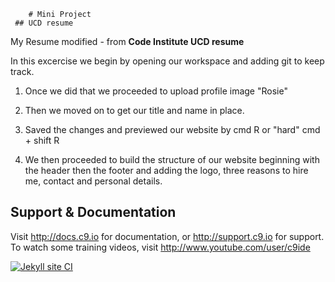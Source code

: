         # Mini Project 
     ## UCD resume

My Resume modified - from **Code Institute UCD resume**

In this excercise we begin by opening our workspace and adding git to keep track.

1) Once we did that we proceeded to upload profile image  "Rosie"

2) Then we moved on to get our title and name in place. 
3) Saved the changes and previewed our website by  cmd R or "hard" cmd + shift R
4) We then proceeded to build the structure of our website beginning with the header
   then the footer and adding the logo, three reasons to hire me,
   contact and personal details.  



## Support & Documentation

Visit http://docs.c9.io for documentation, or http://support.c9.io for support.
To watch some training videos, visit http://www.youtube.com/user/c9ide

[![Jekyll site CI](https://github.com/SOliv1/sjo-resume-cv/actions/workflows/jekyll.yml/badge.svg)](https://github.com/SOliv1/sjo-resume-cv/actions/workflows/jekyll.yml)
